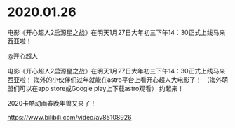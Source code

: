 # 2020.01.26

电影《开心超人2启源星之战》在明天1月27日大年初三下午14：30正式上线马来西亚啦！

@开心超人  

电影《开心超人2启源星之战》在明天1月27日大年初三下午14：30正式上线马来西亚啦！
海外的小伙伴们过年就能在astro平台上看开心超人大电影了！
（海外萌盟们可以在app store或Google play上下载astro观看）
约起来！


2020卡酷动画春晚年兽又来了！

https://www.bilibili.com/video/av85108926

 





